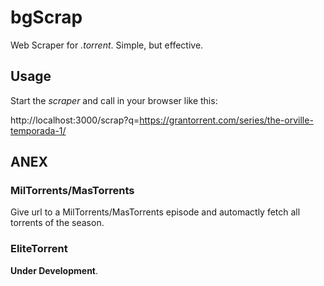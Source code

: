 # bgScrap

Web Scraper for *.torrent*. Simple, but effective.

## Usage

Start the *scraper* and call in your browser like this:

http://localhost:3000/scrap?q=https://grantorrent.com/series/the-orville-temporada-1/

## ANEX

### MilTorrents/MasTorrents

Give url to a MilTorrents/MasTorrents episode and automactly fetch all torrents of the season.

### EliteTorrent

**Under Development**.